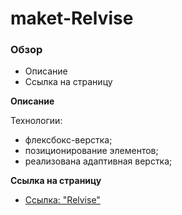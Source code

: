 # maket-Relvise

### Обзор
* Описание
* Cсылка на страницу

**Описание**

Технологии: 
* флексбокс-верстка; 
* позиционирование элементов;
* реализована адаптивная верстка; 

**Cсылка на страницу**

* [Ссылка: "Relvise"](https://mariyazakharova73.github.io/maket-Relvise/index.html)
